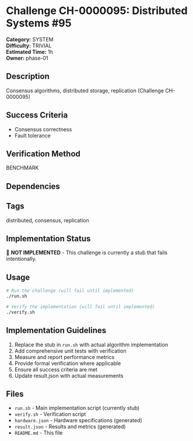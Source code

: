 # Challenge CH-0000095: Distributed Systems #95

**Category:** SYSTEM  
**Difficulty:** TRIVIAL  
**Estimated Time:** 1h  
**Owner:** phase-01  

## Description

Consensus algorithms, distributed storage, replication (Challenge CH-0000095)

## Success Criteria

- Consensus correctness
- Fault tolerance

## Verification Method

BENCHMARK

## Dependencies



## Tags

distributed, consensus, replication

## Implementation Status

🚧 **NOT IMPLEMENTED** - This challenge is currently a stub that fails intentionally.

## Usage

```bash
# Run the challenge (will fail until implemented)
./run.sh

# Verify the implementation (will fail until implemented) 
./verify.sh
```

## Implementation Guidelines

1. Replace the stub in `run.sh` with actual algorithm implementation
2. Add comprehensive unit tests with verification
3. Measure and report performance metrics
4. Provide formal verification where applicable
5. Ensure all success criteria are met
6. Update result.json with actual measurements

## Files

- `run.sh` - Main implementation script (currently stub)
- `verify.sh` - Verification script
- `hardware.json` - Hardware specifications (generated)
- `result.json` - Results and metrics (generated)
- `README.md` - This file
